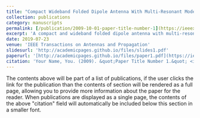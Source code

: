 ```yaml
---
title: "Compact Wideband Folded Dipole Antenna With Multi-Resonant Modes"
collection: publications
category: manuscripts
permalink: [/publication/2009-10-01-paper-title-number-1](https://ieeexplore.ieee.org/stamp/stamp.jsp?tp=&arnumber=8770282)
excerpt: 'A compact and wideband folded dipole antenna with multi-resonant modes is presented in this paper. Three resonant modes are obtained by using a modified planar folded dipole and its coupled feeding structure. Incorporating the shorting pins and parasitic patches, multiple resonant modes in the antenna are manipulated, shifted, and then combined to increase the impedance bandwidth. Using this concept, a prototype of a multimode folded dipole is designed, fabricated, and measured. The experimental results show that the proposed antenna achieves a bandwidth of 80% from 1.57 to 3.68 GHz, while occupying a compact size of 0.3λ 0 × 0.15λ 0 × 0.05λ 0 (λ 0 is the wavelength in free space at the lowest operating frequency). Furthermore, a simple and effective design to achieve good omnidirectional radiation performance is developed by placing two proposed folded dipoles back to back. The antenna exhibits a flat gain variation of less than 1.27 dB over a broad bandwidth (82%) in the horizontal plane. Such a compact, wideband, planar antenna is a promising candidate for indoor signal coverage, wireless access points, and micro base stations in 2G/3G/4G/5G and WLAN/WiMAX wireless communication systems.'
date: 2019-07-23
venue: 'IEEE Transactions on Antennas and Propagation'
slidesurl: 'http://academicpages.github.io/files/slides1.pdf'
paperurl: '[http://academicpages.github.io/files/paper1.pdf](https://ieeexplore.ieee.org/stamp/stamp.jsp?tp=&arnumber=8770282)'
citation: 'Your Name, You. (2009). &quot;Paper Title Number 1.&quot; <i>Journal 1</i>. 1(1).'
---
```


The contents above will be part of a list of publications, if the user clicks the link for the publication than the contents of section will be rendered as a full page, allowing you to provide more information about the paper for the reader. When publications are displayed as a single page, the contents of the above "citation" field will automatically be included below this section in a smaller font.
